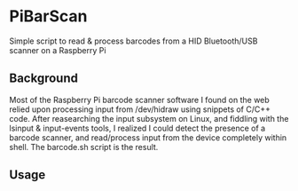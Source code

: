 # PiBarScan
Simple script to read &amp; process barcodes from a HID Bluetooth/USB scanner on a Raspberry Pi 

## Background
Most of the Raspberry Pi barcode scanner software I found on the web relied upon processing input from /dev/hidraw using snippets of C/C++ code.  After reasearching the input subsystem on Linux, and fiddling with the lsinput & input-events tools, I realized I could detect the presence of a barcode scanner, and read/process input from the device completely within shell.  The barcode.sh script is the result. 

## Usage
